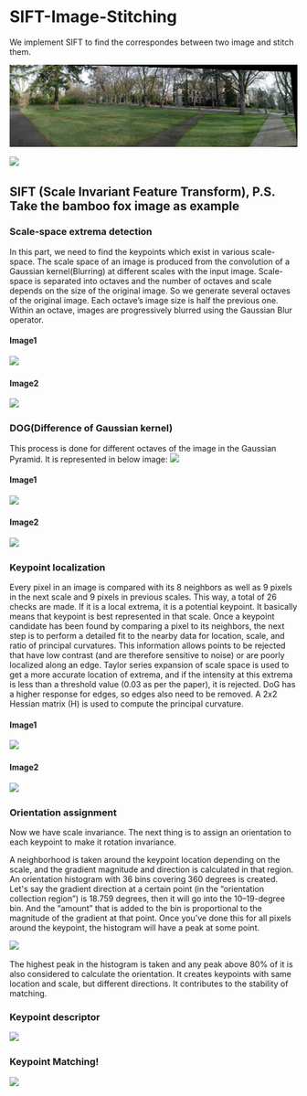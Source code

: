 # SIFT-Image-Stitching

<!-- ## Abstract  -->

We implement SIFT to find the correspondes between two image and stitch them. 
<!-- ![](https://i.imgur.com/t5GQzh6.jpg) -->
![](document/parrington.jpg)

![](https://i.imgur.com/q5rnZdh.jpg)

## SIFT (Scale Invariant Feature Transform), P.S. Take the bamboo fox image as example
### Scale-space extrema detection
In this part, we need to find the keypoints which exist in various scale-space. The scale space of an image is produced from the convolution of a Gaussian kernel(Blurring) at different scales with the input image. Scale-space is separated into octaves and the number of octaves and scale depends on the size of the original image. So we generate several octaves of the original image. Each octave’s image size is half the previous one. Within an octave, images are progressively blurred using the Gaussian Blur operator.
#### Image1
![](https://i.imgur.com/wfyKKmz.jpg)
#### Image2
![](https://i.imgur.com/Sz34ZoL.jpg)


<!-- <img style="float: right;" src="https://i.imgur.com/hsbePXY.jpg" width=50% height=50%> -->
<!-- ![](https://i.imgur.com/hsbePXY.jpg) -->
### DOG(Difference of Gaussian kernel)
This process is done for different octaves of the image in the Gaussian Pyramid. It is represented in below image:
![](https://i.imgur.com/IabKh9w.png)

#### Image1
![](https://i.imgur.com/71HyIjm.jpg)

#### Image2
![](https://i.imgur.com/BFqJdcT.jpg)


### Keypoint localization
Every pixel in an image is compared with its 8 neighbors as well as 9 pixels in the next scale and 9 pixels in previous scales. This way, a total of 26 checks are made. If it is a local extrema, it is a potential keypoint. It basically means that keypoint is best represented in that scale. 
Once a keypoint candidate has been found by comparing a pixel to its neighbors, the next step is to perform a detailed fit to the nearby data for location, scale, and ratio of principal curvatures. This information allows points to be rejected that have low contrast (and are therefore sensitive to noise) or are poorly localized along an edge.
Taylor series expansion of scale space is used to get a more accurate location of extrema, and if the intensity at this extrema is less than a threshold value (0.03 as per the paper), it is rejected. DoG has a higher response for edges, so edges also need to be removed. A 2x2 Hessian matrix (H) is used to compute the principal curvature.
#### Image1
![](https://i.imgur.com/5gZW2HI.jpg)
#### Image2
![](https://i.imgur.com/AFgqiyk.jpg)

### Orientation assignment

Now we have scale invariance. The next thing is to assign an orientation to each keypoint to make it rotation invariance.

A neighborhood is taken around the keypoint location depending on the scale, and the gradient magnitude and direction is calculated in that region. An orientation histogram with 36 bins covering 360 degrees is created. Let's say the gradient direction at a certain point (in the “orientation collection region”) is 18.759 degrees, then it will go into the 10–19-degree bin. And the “amount” that is added to the bin is proportional to the magnitude of the gradient at that point. Once you’ve done this for all pixels around the keypoint, the histogram will have a peak at some point.

![](https://i.imgur.com/c3TwTb7.jpg)

The highest peak in the histogram is taken and any peak above 80% of it is also considered to calculate the orientation. It creates keypoints with same location and scale, but different directions. It contributes to the stability of matching.

### Keypoint descriptor

![](https://i.imgur.com/6e1FHEe.png)

### Keypoint Matching!

![](https://i.imgur.com/Y7R9Jt4.jpg)

